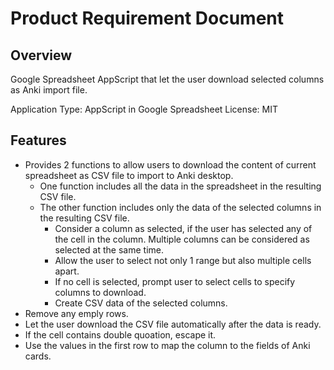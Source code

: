 # Product Requirement Document

## Overview
Google Spreadsheet AppScript that let the user download selected columns as Anki import file.

Application Type: AppScript in Google Spreadsheet
License: MIT

## Features
- Provides 2 functions to allow users to download the content of current spreadsheet as CSV file to import to Anki desktop.
  - One function includes all the data in the spreadsheet in the resulting CSV file.
  - The other function includes only the data of the selected columns in the resulting CSV file.
    - Consider a column as selected, if the user has selected any of the cell in the column. Multiple columns can be considered as selected at the same time.
    - Allow the user to select not only 1 range but also multiple cells apart.
    - If no cell is selected, prompt user to select cells to specify columns to download.
    - Create CSV data of the selected columns.
- Remove any emply rows.
- Let the user download the CSV file automatically after the data is ready.
- If the cell contains double quoation, escape it.
- Use the values in the first row to map the column to the fields of Anki cards.
